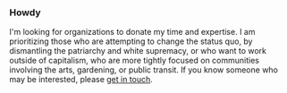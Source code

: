 ### Howdy

I'm looking for organizations to donate my time and expertise. I am prioritizing those who are attempting to change the status quo, by dismantling the patriarchy and white supremacy, or who want to work outside of capitalism, who are more tightly focused on communities involving the arts, gardening, or public transit. If you know someone who may be interested, please [get in touch](mailto:zack@zackseuberling.com).
